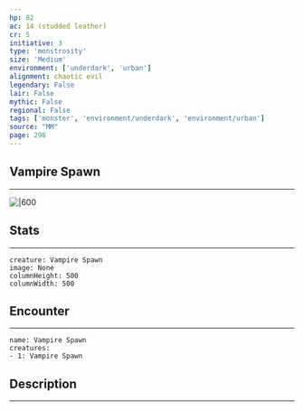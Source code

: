 ```yaml
---
hp: 82
ac: 14 (studded leather)
cr: 5
initiative: 3
type: 'monstrosity'    
size: 'Medium'
environment: ['underdark', 'urban']
alignment: chaotic evil
legendary: False
lair: False
mythic: False
regional: False
tags: ['monster', 'environment/underdark', 'environment/urban']
source: "MM"
page: 298
---
```


## Vampire Spawn
---

![|600](D:/Program%20Files/5e.tools/img/bestiary/MM/Vampire%20Spawn.jpg)

## Stats
---

```statblock
creature: Vampire Spawn
image: None
columnHeight: 500
columnWidth: 500
```

## Encounter
---

```encounter-table
name: Vampire Spawn
creatures:
- 1: Vampire Spawn
```

## Description
---





